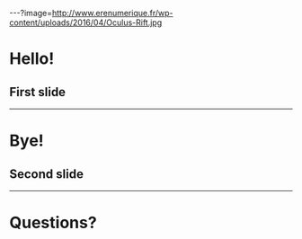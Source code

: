 ---?image=http://www.erenumerique.fr/wp-content/uploads/2016/04/Oculus-Rift.jpg

# Hello!
## First slide

---

# Bye!
## Second slide

---

# Questions?
